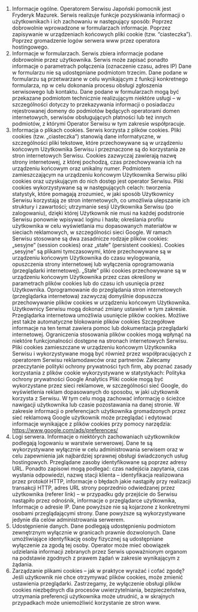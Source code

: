 1. Informacje ogólne.
Operatorem Serwisu Japoński pomocnik jest Fryderyk Mazurek.
Serwis realizuje funkcje pozyskiwania informacji o użytkownikach i ich zachowaniu w następujący sposób:
Poprzez dobrowolnie wprowadzone w formularzach informacje.
Poprzez zapisywanie w urządzeniach końcowych pliki cookie (tzw. “ciasteczka”).
Poprzez gromadzenie logów serwera www przez operatora hostingowego.
2. Informacje w formularzach.
Serwis zbiera informacje podane dobrowolnie przez użytkownika.
Serwis może zapisać ponadto informacje o parametrach połączenia (oznaczenie czasu, adres IP)
Dane w formularzu nie są udostępniane podmiotom trzecim.
Dane podane w formularzu są przetwarzane w celu wynikającym z funkcji konkretnego formularza, np w celu dokonania procesu obsługi zgłoszenia serwisowego lub kontaktu.
Dane podane w formularzach mogą być przekazane podmiotom technicznie realizującym niektóre usługi – w szczególności dotyczy to przekazywania informacji o posiadaczu rejestrowanej domeny do podmiotów będących operatorami domen internetowych, serwisów obsługujących płatności lub też innych podmiotów, z którymi Operator Serwisu w tym zakresie współpracuje.
3. Informacja o plikach cookies.
Serwis korzysta z plików cookies.
Pliki cookies (tzw. „ciasteczka”) stanowią dane informatyczne, w szczególności pliki tekstowe, które przechowywane są w urządzeniu końcowym Użytkownika Serwisu i przeznaczone są do korzystania ze stron internetowych Serwisu. Cookies zazwyczaj zawierają nazwę strony internetowej, z której pochodzą, czas przechowywania ich na urządzeniu końcowym oraz unikalny numer.
Podmiotem zamieszczającym na urządzeniu końcowym Użytkownika Serwisu pliki cookies oraz uzyskującym do nich dostęp jest operator Serwisu.
Pliki cookies wykorzystywane są w następujących celach:
tworzenia statystyk, które pomagają zrozumieć, w jaki sposób Użytkownicy Serwisu korzystają ze stron internetowych, co umożliwia ulepszanie ich struktury i zawartości;
utrzymanie sesji Użytkownika Serwisu (po zalogowaniu), dzięki której Użytkownik nie musi na każdej podstronie Serwisu ponownie wpisywać loginu i hasła;
określania profilu użytkownika w celu wyświetlania mu dopasowanych materiałów w sieciach reklamowych, w szczególności sieci Google.
W ramach Serwisu stosowane są dwa zasadnicze rodzaje plików cookies: „sesyjne” (session cookies) oraz „stałe” (persistent cookies). Cookies „sesyjne” są plikami tymczasowymi, które przechowywane są w urządzeniu końcowym Użytkownika do czasu wylogowania, opuszczenia strony internetowej lub wyłączenia oprogramowania (przeglądarki internetowej). „Stałe” pliki cookies przechowywane są w urządzeniu końcowym Użytkownika przez czas określony w parametrach plików cookies lub do czasu ich usunięcia przez Użytkownika.
Oprogramowanie do przeglądania stron internetowych (przeglądarka internetowa) zazwyczaj domyślnie dopuszcza przechowywanie plików cookies w urządzeniu końcowym Użytkownika. Użytkownicy Serwisu mogą dokonać zmiany ustawień w tym zakresie. Przeglądarka internetowa umożliwia usunięcie plików cookies. Możliwe jest także automatyczne blokowanie plików cookies Szczegółowe informacje na ten temat zawiera pomoc lub dokumentacja przeglądarki internetowej.
Ograniczenia stosowania plików cookies mogą wpłynąć na niektóre funkcjonalności dostępne na stronach internetowych Serwisu.
Pliki cookies zamieszczane w urządzeniu końcowym Użytkownika Serwisu i wykorzystywane mogą być również przez współpracujących z operatorem Serwisu reklamodawców oraz partnerów.
Zalecamy przeczytanie polityki ochrony prywatności tych firm, aby poznać zasady korzystania z plików cookie wykorzystywane w statystykach: Polityka ochrony prywatności Google Analytics
Pliki cookie mogą być wykorzystane przez sieci reklamowe, w szczególności sieć Google, do wyświetlenia reklam dopasowanych do sposobu, w jaki użytkownik korzysta z Serwisu. W tym celu mogą zachować informację o ścieżce nawigacji użytkownika lub czasie pozostawania na danej stronie.
W zakresie informacji o preferencjach użytkownika gromadzonych przez sieć reklamową Google użytkownik może przeglądać i edytować informacje wynikające z plików cookies przy pomocy narzędzia: https://www.google.com/ads/preferences/
4. Logi serwera.
Informacje o niektórych zachowaniach użytkowników podlegają logowaniu w warstwie serwerowej. Dane te są wykorzystywane wyłącznie w celu administrowania serwisem oraz w celu zapewnienia jak najbardziej sprawnej obsługi świadczonych usług hostingowych.
Przeglądane zasoby identyfikowane są poprzez adresy URL. Ponadto zapisowi mogą podlegać:
czas nadejścia zapytania,
czas wysłania odpowiedzi,
nazwę stacji klienta – identyfikacja realizowana przez protokół HTTP,
informacje o błędach jakie nastąpiły przy realizacji transakcji HTTP,
adres URL strony poprzednio odwiedzanej przez użytkownika (referer link) – w przypadku gdy przejście do Serwisu nastąpiło przez odnośnik,
informacje o przeglądarce użytkownika,
Informacje o adresie IP.
Dane powyższe nie są kojarzone z konkretnymi osobami przeglądającymi strony.
Dane powyższe są wykorzystywane jedynie dla celów administrowania serwerem.
5. Udostępnienie danych.
Dane podlegają udostępnieniu podmiotom zewnętrznym wyłącznie w granicach prawnie dozwolonych.
Dane umożliwiające identyfikację osoby fizycznej są udostępniane wyłączenie za zgodą tej osoby.
Operator może mieć obowiązek udzielania informacji zebranych przez Serwis upoważnionym organom na podstawie zgodnych z prawem żądań w zakresie wynikającym z żądania.
6. Zarządzanie plikami cookies – jak w praktyce wyrażać i cofać zgodę?
Jeśli użytkownik nie chce otrzymywać plików cookies, może zmienić ustawienia przeglądarki. Zastrzegamy, że wyłączenie obsługi plików cookies niezbędnych dla procesów uwierzytelniania, bezpieczeństwa, utrzymania preferencji użytkownika może utrudnić, a w skrajnych przypadkach może uniemożliwić korzystanie ze stron www.
